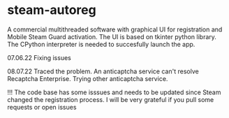 # steam-autoreg
A commercial multithreaded software with graphical UI for registration and Mobile Steam Guard activation. The UI is based on tkinter python library. The CPython interpreter is needed to succesfully launch the app.

07.06.22 Fixing issues

08.07.22 Traced the problem. An anticaptcha service can't resolve Recaptcha Enterprise. Trying other anticaptcha service.

!!! The code base has some isssues and needs to be updated since Steam changed the registration process. I will be very grateful if you pull some requests or open issues
